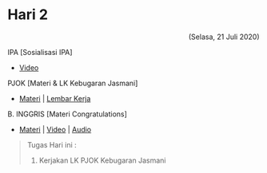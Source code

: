 # Hari 2
<p align="right">(Selasa, 21 Juli 2020) </p>

IPA [Sosialisasi IPA]
* [Video](https://www.youtube.com/watch?reload=9&v=oWEgc-AE0pw&feature=youtu.be )

PJOK [Materi & LK Kebugaran Jasmani]
* [Materi](https://github.com/Abdullahsams/School-Recap/tree/master/Minggu%201/Hari%202/PPT%20KEBUGARAN%20JASMANI%20ke%201.pptx) | [Lembar Kerja](https://github.com/Abdullahsams/School-Recap/tree/master/Minggu%201/Hari%202/LK%20KEBUGARAN%201%20kls%209.docx)

B. INGGRIS [Materi Congratulations]   
* [Materi](https://github.com/Abdullahsams/School-Recap/tree/master/Minggu%201/Hari%202/MATERI%201%20CONGRATS.docx) | [Video](https://youtu.be/dA1JsUEAH7Y) | [Audio](https://github.com/Abdullahsams/School-Recap/tree/master/Minggu%201/Hari%202/listening%20text%201.m4a)

> Tugas Hari ini :
> 1. Kerjakan LK PJOK Kebugaran Jasmani
